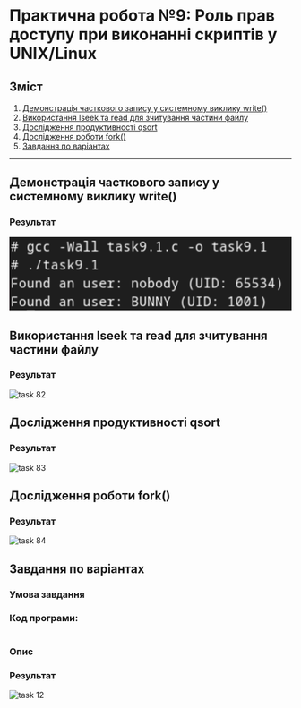# Практична робота №9:  Роль прав доступу при виконанні скриптів у UNIX/Linux

## Зміст
1. [Демонстрація часткового запису у системному виклику write()](#демонстрація-часткового-запису-у-системному-виклику-write())
2. [Використання lseek та read для зчитування частини файлу](#використання-lseek-та-read-для-зчитування-частини-файлу)
3. [Дослідження продуктивності qsort](#дослідження-продуктивності-qsort)
4. [Дослідження роботи fork()](#дослідження-роботи-fork())
5. [Завдання по варіантах](#завдання-по-варіантах)

---
## Демонстрація часткового запису у системному виклику write()



### Результат
![task 91](task9.1.png)


## Використання lseek та read для зчитування частини файлу



### Результат
![task 82](task8.2.png)

## Дослідження продуктивності qsort



### Результат
![task 83](task8.3.png)

## Дослідження роботи fork()



### Результат
![task 84](task8.4.png)

## Завдання по варіантах

### Умова завдання


### Код програми:
```

```

### Опис


### Результат
![task 12](task12.png)






